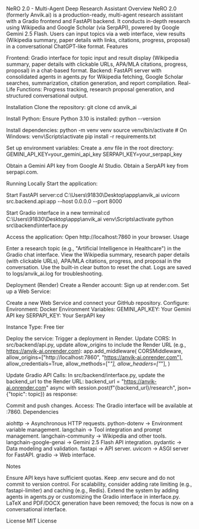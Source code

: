 NeRO 2.0 - Multi-Agent Deep Research Assistant
Overview
NeRO 2.0 (formerly Anvik.ai) is a production-ready, multi-agent research assistant with a Gradio frontend and FastAPI backend. It conducts in-depth research using Wikipedia and Google Scholar (via SerpAPI), powered by Google Gemini 2.5 Flash. Users can input topics via a web interface, view results (Wikipedia summary, paper details with links, citations, progress, proposal) in a conversational ChatGPT-like format.
Features

Frontend: Gradio interface for topic input and result display (Wikipedia summary, paper details with clickable URLs, APA/MLA citations, progress, proposal) in a chat-based format.
Backend: FastAPI server with consolidated agents in agents.py for Wikipedia fetching, Google Scholar searches, summarization, citation generation, and report compilation.
Real-Life Functions: Progress tracking, research proposal generation, and structured conversational output.

Installation
Clone the repository:
git clone <repository-url>
cd anvik_ai

Install Python:
Ensure Python 3.10 is installed:
python --version

Install dependencies:
python -m venv venv
source venv/bin/activate  # On Windows: venv\Scripts\activate
pip install -r requirements.txt

Set up environment variables:
Create a .env file in the root directory:
GEMINI_API_KEY=your_gemini_api_key
SERPAPI_KEY=your_serpapi_key


Obtain a Gemini API key from Google AI Studio.
Obtain a SerpAPI key from serpapi.com.

Running Locally
Start the application:

Start FastAPI server:cd C:\Users\91830\Desktop\appp\anvik_ai
uvicorn src.backend.api:app --host 0.0.0.0 --port 8000


Start Gradio interface in a new terminal:cd C:\Users\91830\Desktop\appp\anvik_ai
venv\Scripts\activate
python src\backend\interface.py

Access the application:
Open http://localhost:7860 in your browser.
Usage

Enter a research topic (e.g., "Artificial Intelligence in Healthcare") in the Gradio chat interface.
View the Wikipedia summary, research paper details (with clickable URLs), APA/MLA citations, progress, and proposal in the conversation.
Use the built-in clear button to reset the chat.
Logs are saved to logs/anvik_ai.log for troubleshooting.

Deployment (Render)
Create a Render account:
Sign up at render.com.
Set up a Web Service:

Create a new Web Service and connect your GitHub repository.
Configure:
Environment: Docker
Environment Variables:
GEMINI_API_KEY: Your Gemini API key
SERPAPI_KEY: Your SerpAPI key


Instance Type: Free tier


Deploy the service:
Trigger a deployment in Render.
Update CORS:
In src/backend/api.py, update allow_origins to include the Render URL (e.g., https://anvik-ai.onrender.com):
app.add_middleware(
    CORSMiddleware,
    allow_origins=["http://localhost:7860", "https://anvik-ai.onrender.com"],
    allow_credentials=True,
    allow_methods=["*"],
    allow_headers=["*"],
)

Update Gradio API Calls:
In src/backend/interface.py, update the backend_url to the Render URL:
backend_url = "https://anvik-ai.onrender.com"
async with session.post(f"{backend_url}/research", json={"topic": topic}) as response:

Commit and push changes.
Access:
The Gradio interface will be available at <your-render-url>:7860.
Dependencies

aiohttp -> Asynchronous HTTP requests.
python-dotenv -> Environment variable management.
langchain -> Tool integration and prompt management.
langchain-community -> Wikipedia and other tools.
langchain-google-genai -> Gemini 2.5 Flash API integration.
pydantic -> Data modeling and validation.
fastapi -> API server.
uvicorn -> ASGI server for FastAPI.
gradio -> Web interface.

Notes

Ensure API keys have sufficient quotas.
Keep .env secure and do not commit to version control.
For scalability, consider adding rate limiting (e.g., fastapi-limiter) and caching (e.g., Redis).
Extend the system by adding agents in agents.py or customizing the Gradio interface in interface.py.
LaTeX and PDF/DOCX generation have been removed; the focus is now on a conversational interface.

License
MIT License
